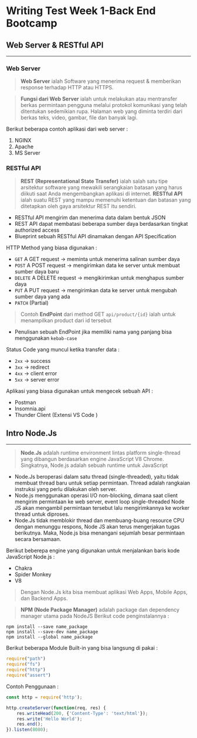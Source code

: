# **Writing Test Week 1-Back End Bootcamp**
## **Web Server & RESTful API**
___

### **Web Server**
> **Web Server** ialah Software yang menerima request & memberikan response terhadap HTTP atau HTTPS.

> **Fungsi dari Web Server** ialah untuk melakukan atau mentransfer berkas permintaan pengguna melalui protokol komunikasi yang telah ditentukan sedemikian rupa. Halaman web yang diminta terdiri dari berkas teks, video, gambar, file dan banyak lagi.

Berikut beberapa contoh aplikasi dari web server :
1. NGINX
2. Apache
3. MS Server

### **RESTful API**
> **REST (Representational State Transfer)** ialah salah satu tipe arsitektur software yang mewakili serangkaian batasan yang harus diikuti saat Anda mengembangkan aplikasi di internet.
> **RESTful API** ialah suatu REST yang mampu memenuhi ketentuan dan batasan yang ditetapkan oleh gaya arsitektur REST itu sendiri.

- RESTful API mengirim dan menerima data dalam bentuk JSON
- REST API dapat membatasi beberapa sumber daya berdasarkan tingkat authorized access
- Blueprint sebuah RESTful API dinamakan dengan API Specification


HTTP Method yang biasa digunakan :
- `GET` A GET request -> meminta untuk menerima salinan sumber daya
- `POST` A POST request -> mengirimkan data ke server untuk membuat sumber daya baru
- `DELETE` A DELETE request -> mengikirimkan untuk menghapus sumber daya
- `PUT` A PUT request -> mengirimkan data ke server untuk mengubah sumber daya yang ada
- `PATCH` (Partial)

> Contoh **EndPoint** dari method GET `api/product/{id}` ialah untuk menampilkan product dari id tersebut
- Penulisan sebuah EndPoint jika memiliki nama yang panjang bisa menggunakan `kebab-case`

Status Code yang muncul ketika transfer data :
- `2xx` -> success
- `3xx` -> redirect
- `4xx` -> client error
- `5xx` -> server error

Aplikasi yang biasa digunakan untuk mengecek sebuah API :
- Postman
- Insomnia.api
- Thunder Client (Extensi VS Code )

## **Intro Node.Js**
___

> **Node.Js** adalah runtime environment lintas platform single-thread yang dibangun berdasarkan engine JavaScript V8 Chrome. Singkatnya, Node.js adalah sebuah runtime untuk JavaScript

- Node.Js beroperasi dalam satu thread (single-threaded), yaitu tidak membuat thread baru untuk setiap permintaan. Thread adalah rangkaian instruksi yang perlu dilakukan oleh server.
- Node.js menggunakan operasi I/O non-blocking, dimana saat client mengirim permintaan ke web server, event loop single-threaded Node JS akan mengambil permintaan tersebut lalu mengirimkannya ke worker thread untuk diproses. 
- Node.Js tidak memblokir thread dan membuang-buang resource CPU dengan menunggu respons, Node JS akan terus mengerjakan tugas berikutnya. Maka, Node.js bisa menangani sejumlah besar permintaan secara bersamaan.

Berikut beberepa engine yang digunakan untuk menjalankan baris kode JavaScript Node.js :
- Chakra
- Spider Monkey
- V8

> Dengan Node.Js kita bisa membuat aplikasi Web Apps, Mobile Apps, dan Backend Apps.

> **NPM (Node Package Manager)** adalah package dan dependency manager utama pada NodeJS
Berikut code penginstalannya :
```
npm install --save name_package
npm install --save-dev name_package
npm install --global name_package
```

Berikut beberapa Module Built-in yang bisa langsung di pakai :
```javascript
require("path")
require("fs")
require("http")
require("assert")
```

Contoh Penggunaan :
```javascript
const http = require('http');

http.createServer(function(req, res) {
    res.writeHead(200, {'Content-Type': 'text/html'});
    res.write('Hello World');
    res.end();
}).listen(8080);